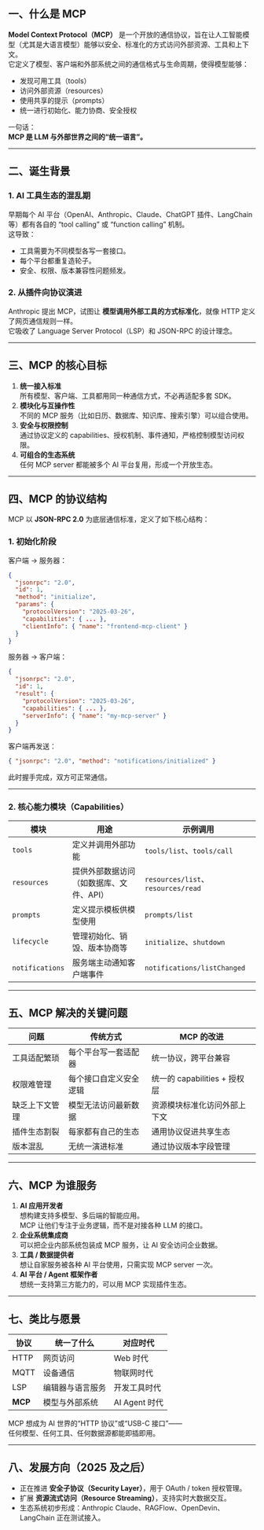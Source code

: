 ## 一、什么是 MCP
**Model Context Protocol（MCP）** 是一个开放的通信协议，旨在让人工智能模型（尤其是大语言模型）能够以安全、标准化的方式访问外部资源、工具和上下文。  
它定义了模型、客户端和外部系统之间的通信格式与生命周期，使得模型能够：

+ 发现可用工具（tools）
+ 访问外部资源（resources）
+ 使用共享的提示（prompts）
+ 统一进行初始化、能力协商、安全授权

一句话：  
**MCP 是 LLM 与外部世界之间的“统一语言”。**

---

## 二、诞生背景
### 1. AI 工具生态的混乱期
早期每个 AI 平台（OpenAI、Anthropic、Claude、ChatGPT 插件、LangChain 等）都有各自的 “tool calling” 或 “function calling” 机制。  
这导致：

+ 工具需要为不同模型各写一套接口。
+ 每个平台都重复造轮子。
+ 安全、权限、版本兼容性问题频发。

### 2. 从插件向协议演进
Anthropic 提出 MCP，试图让 **模型调用外部工具的方式标准化**，就像 HTTP 定义了网页通信规则一样。  
它吸收了 Language Server Protocol（LSP）和 JSON-RPC 的设计理念。

---

## 三、MCP 的核心目标
1. **统一接入标准**  
所有模型、客户端、工具都用同一种通信方式，不必再适配多套 SDK。
2. **模块化与互操作性**  
不同的 MCP 服务（比如日历、数据库、知识库、搜索引擎）可以组合使用。
3. **安全与权限控制**  
通过协议定义的 capabilities、授权机制、事件通知，严格控制模型访问权限。
4. **可组合的生态系统**  
任何 MCP server 都能被多个 AI 平台复用，形成一个开放生态。

---

## 四、MCP 的协议结构
MCP 以 **JSON-RPC 2.0** 为底层通信标准，定义了如下核心结构：

### 1. 初始化阶段
客户端 → 服务器：

```json
{
  "jsonrpc": "2.0",
  "id": 1,
  "method": "initialize",
  "params": {
    "protocolVersion": "2025-03-26",
    "capabilities": { ... },
    "clientInfo": { "name": "frontend-mcp-client" }
  }
}
```

服务器 → 客户端：

```json
{
  "jsonrpc": "2.0",
  "id": 1,
  "result": {
    "protocolVersion": "2025-03-26",
    "capabilities": { ... },
    "serverInfo": { "name": "my-mcp-server" }
  }
}
```

客户端再发送：

```json
{ "jsonrpc": "2.0", "method": "notifications/initialized" }
```

此时握手完成，双方可正常通信。

---

### 2. 核心能力模块（Capabilities）
| 模块 | 用途 | 示例调用 |
| --- | --- | --- |
| `tools` | 定义并调用外部功能 | `tools/list`、`tools/call` |
| `resources` | 提供外部数据访问（如数据库、文件、API） | `resources/list`、`resources/read` |
| `prompts` | 定义提示模板供模型使用 | `prompts/list` |
| `lifecycle` | 管理初始化、销毁、版本协商等 | `initialize`、`shutdown` |
| `notifications` | 服务端主动通知客户端事件 | `notifications/listChanged` |


---

## 五、MCP 解决的关键问题
| 问题 | 传统方式 | MCP 的改进 |
| --- | --- | --- |
| 工具适配繁琐 | 每个平台写一套适配器 | 统一协议，跨平台兼容 |
| 权限难管理 | 每个接口自定义安全逻辑 | 统一的 capabilities + 授权层 |
| 缺乏上下文管理 | 模型无法访问最新数据 | 资源模块标准化访问外部上下文 |
| 插件生态割裂 | 每家都有自己的生态 | 通用协议促进共享生态 |
| 版本混乱 | 无统一演进标准 | 通过协议版本字段管理 |


---

## 六、MCP 为谁服务
1. **AI 应用开发者**  
想构建支持多模型、多后端的智能应用。  
MCP 让他们专注于业务逻辑，而不是对接各种 LLM 的接口。
2. **企业系统集成商**  
可以把企业内部系统包装成 MCP 服务，让 AI 安全访问企业数据。
3. **工具 / 数据提供者**  
想让自家服务被各种 AI 平台使用，只需实现 MCP server 一次。
4. **AI 平台 / Agent 框架作者**  
想统一支持第三方能力的，可以用 MCP 实现插件生态。

---

## 七、类比与愿景
| 协议 | 统一了什么 | 对应时代 |
| --- | --- | --- |
| HTTP | 网页访问 | Web 时代 |
| MQTT | 设备通信 | 物联网时代 |
| LSP | 编辑器与语言服务 | 开发工具时代 |
| **MCP** | 模型与外部系统 | AI Agent 时代 |


MCP 想成为 AI 世界的“HTTP 协议”或“USB-C 接口”——  
任何模型、任何工具、任何数据源都能即插即用。

---

## 八、发展方向（2025 及之后）
+ 正在推进 **安全子协议（Security Layer）**，用于 OAuth / token 授权管理。
+ 扩展 **资源流式访问（Resource Streaming）**，支持实时大数据交互。
+ 生态系统初步形成：Anthropic Claude、RAGFlow、OpenDevin、LangChain 正在测试接入。

